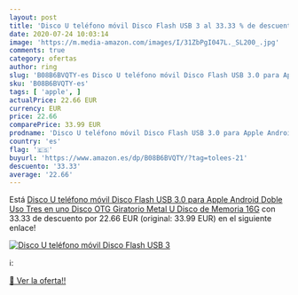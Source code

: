 ```yaml
---
layout: post
title: 'Disco U teléfono móvil Disco Flash USB 3 al 33.33 % de descuento'
date: 2020-07-24 10:03:14
image: 'https://m.media-amazon.com/images/I/31ZbPgI047L._SL200_.jpg'
comments: true
category: ofertas
author: ring
slug: 'B08B6BVQTY-es Disco U teléfono móvil Disco Flash USB 3.0 para Apple...'
sku: 'B08B6BVQTY-es'
tags: [ 'apple', ]
actualPrice: 22.66 EUR
currency: EUR
price: 22.66
comparePrice: 33.99 EUR
prodname: 'Disco U teléfono móvil Disco Flash USB 3.0 para Apple Android Doble Uso Tres en uno Disco OTG Giratorio Metal U Disco de Memoria 16G'
country: 'es'
flag: '🇪🇸'
buyurl: 'https://www.amazon.es/dp/B08B6BVQTY/?tag=tolees-21'
descuento: '33.33'
average: '22.66'
---
```


Está [Disco U teléfono móvil Disco Flash USB 3.0 para Apple Android Doble Uso Tres en uno Disco OTG Giratorio Metal U Disco de Memoria 16G](https://www.amazon.es/dp/B08B6BVQTY/?tag=tolees-21) con 33.33 de descuento por 22.66 EUR (original: 33.99 EUR) en el siguiente enlace!

[![Disco U teléfono móvil Disco Flash USB 3](https://m.media-amazon.com/images/I/31ZbPgI047L._SL200_.jpg)](https://www.amazon.es/dp/B08B6BVQTY/?tag=tolees-21)

ℹ️:


[🛒 Ver la oferta!!](https://www.amazon.es/dp/B08B6BVQTY/?tag=tolees-21)
